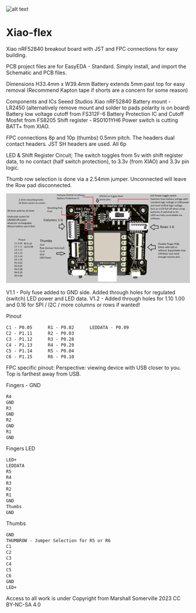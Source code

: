 ![alt text](https://github.com/WainingForests/Xiao-flex/blob/main/Images/_DSC1281.JPG?raw=true)
# Xiao-flex
Xiao nRF52840 breakout board with JST and FPC connections for easy building.

PCB project files are for EasyEDA - Standard. Simply install, and import the Schematic and PCB files.

Dimensions
H33.4mm x W39.4mm
Battery extends 5mm past top for easy removal (Recommend Kapton tape if shorts are a concern for some reason)

Components and ICs
Seeed Studios Xiao nRF52840
Battery mount - LR2450 (alternatively remove mount and solder to pads polarity is on board)
Battery low voltage cutoff from FS312F-6 Battery Protection IC and Cutoff Mosfet from FS8205
Shift register - RS0101YH6
Power switch is cutting BATT+ from XIAO.

FPC connections 8p and 10p (thumbs) 0.5mm pitch. The headers dual contact headers. 
JST SH headers are used. All 6p


LED & Shift Register Circuit;
The switch toggles from 5v with shift register data, to no contact (half switch protection), to 3.3v (from XIAO) and 3.3v pin logic. 

Thumb row selection is done via a 2.54mm jumper. Unconnected will leave the Row pad disconnected. 

![alt text](https://github.com/WainingForests/Xiao-flex/blob/main/Images/Xiao-Flex-diagram.png?raw=true)

V1.1 - Poly fuse added to GND side. Added through holes for regulated (switch) LED power and LED data.
V1.2 - Added through holes for 1.10 1.00 and 0.16 for SPI / I2C / more columns or rows if wanted!

Pinout

	C1 - P0.05		R1 - P0.02		LEDDATA - P0.09
	C2 - P1.11		R2 - P0.03
	C3 - P1.12		R3 - P0.28
 	C4 - P1.13		R4 - P0.29
	C5 - P1.14		R5 - P0.04
	C6 - P1.15		R6 - P0.10

FPC specific pinout:
  Perspective: viewing device with USB closer to you. Top is farthest away from USB.

Fingers - GND

	R4
	GND
	R3
	GND
	R2
	GND
	R1
	GND

Fingers LED

	LED+
 	LEDDATA
	R5
 	R4
 	R3
 	R2
 	R1
 	GND
 	Thumbs
 	GND

Thumbs

	GND
 	THUMBROW - Jumper Selection for R5 or R6
	C1
	C2
	C3
	C4
	C5
	C6
	GND
	LED+

Access to all work is under Copyright from Marshall Somerville 2023 CC BY-NC-SA 4.0
